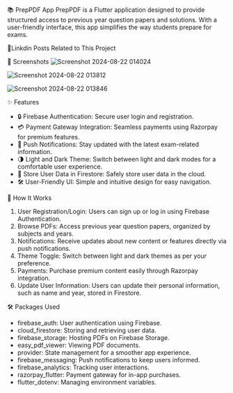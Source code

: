 📚 PrepPDF App
PrepPDF is a Flutter application designed to provide structured access to previous year question papers and solutions. With a user-friendly interface, this app simplifies the way students prepare for exams.


🔗Linkdin Posts Related to This Project


📸 Screenshots
![Screenshot 2024-08-22 014024](https://github.com/user-attachments/assets/6b0e86f4-ac6f-47e1-9826-d15c6667fc0f)

![Screenshot 2024-08-22 013812](https://github.com/user-attachments/assets/8bb0bd7f-622a-41d9-b037-74cfdfc5c18e)

![Screenshot 2024-08-22 013846](https://github.com/user-attachments/assets/61ec8e2e-97a6-4e8b-816e-7de67f8f9fcc)


✨ Features

- 🔒 Firebase Authentication: Secure user login and registration.
- 💳 Payment Gateway Integration: Seamless payments using Razorpay for premium features.
- 📲 Push Notifications: Stay updated with the latest exam-related information.
- 🌗 Light and Dark Theme: Switch between light and dark modes for a comfortable user experience.
- 📂 Store User Data in Firestore: Safely store user data in the cloud.
- 🛠️ User-Friendly UI: Simple and intuitive design for easy navigation.


🚀 How It Works

1. User Registration/Login: Users can sign up or log in using Firebase Authentication.
2. Browse PDFs: Access previous year question papers, organized by subjects and years.
3. Notifications: Receive updates about new content or features directly via push notifications.
4. Theme Toggle: Switch between light and dark themes as per your preference.
5. Payments: Purchase premium content easily through Razorpay integration.
6. Update User Information: Users can update their personal information, such as name and year, stored in Firestore.


🛠️ Packages Used

- firebase_auth: User authentication using Firebase.
- cloud_firestore: Storing and retrieving user data.
- firebase_storage: Hosting PDFs on Firebase Storage.
- easy_pdf_viewer: Viewing PDF documents.
- provider: State management for a smoother app experience.
- firebase_messaging: Push notifications to keep users informed.
- firebase_analytics: Tracking user interactions.
- razorpay_flutter: Payment gateway for in-app purchases.
- flutter_dotenv: Managing environment variables.

